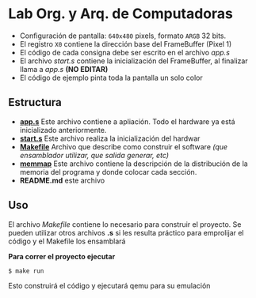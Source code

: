 # Lab Org. y Arq. de Computadoras

* Configuración de pantalla: `640x480` pixels, formato `ARGB` 32 bits.
* El registro `X0` contiene la dirección base del FrameBuffer (Pixel 1)
* El código de cada consigna debe ser escrito en el archivo _app.s_
* El archivo _start.s_ contiene la inicialización del FrameBuffer, al finalizar llama a _app.s_ **(NO EDITAR)**
* El código de ejemplo pinta toda la pantalla un solo color

## Estructura

* **[app.s](app.s)** Este archivo contiene a apliación. Todo el hardware ya está inicializado anteriormente.
* **[start.s](start.s)** Este archivo realiza la inicialización del hardwar
* **[Makefile](Makefile)** Archivo que describe como construir el software _(que ensamblador utilizar, que salida generar, etc)_
* **[memmap](memmap)** Este archivo contiene la descripción de la distribución de la memoria del programa y donde colocar cada sección.
* **README.md** este archivo

## Uso

El archivo _Makefile_ contiene lo necesario para construir el proyecto. Se pueden utilizar otros 
archivos **.s** si les resulta práctico para emprolijar el código y el Makefile los ensamblará

**Para correr el proyecto ejecutar**

```bash
$ make run
```
Esto construirá el código y ejecutará qemu para su emulación
